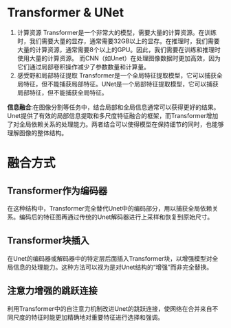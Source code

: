 # Transformer & UNet

1. 计算资源
Transformer是一个非常大的模型，需要大量的计算资源。在训练时，我们需要大量的显存，通常需要32GB以上的显存。在推理时，我们需要大量的计算资源，通常需要8个以上的GPU。因此，我们需要在训练和推理时使用大量的计算资源。
而CNN（如Unet）在处理图像数据时更加高效，因为它们通过局部卷积操作减少了参数数量和计算量。
2. 感受野和局部特征提取
Transformer是一个全局特征提取模型，它可以捕获全局特征，但不能捕获局部特征。UNet是一个局部特征提取模型，它可以捕获局部特征，但不能捕获全局特征。

**信息融合**:在图像分割等任务中，结合局部和全局信息通常可以获得更好的结果。Unet提供了有效的局部信息提取和多尺度特征融合的框架，而Transformer增加了对全局依赖关系的处理能力。两者结合可以使得模型在保持细节的同时，也能够理解图像的整体结构。


# 融合方式

## Transformer作为编码器

在这种结构中，Transformer完全替代Unet中的编码部分，用以捕获全局依赖关系。编码后的特征图再通过传统的Unet解码器进行上采样和恢复到原始尺寸。

## Transformer块插入

在Unet的编码器或解码器中的特定层后面插入Transformer块，以增强模型对全局信息的处理能力。这种方法可以视为是对Unet结构的“增强”而非完全替换。

## 注意力增强的跳跃连接

利用Transformer中的自注意力机制改进Unet的跳跃连接，使网络在合并来自不同尺度的特征时能更加精确地对重要特征进行选择和强调。